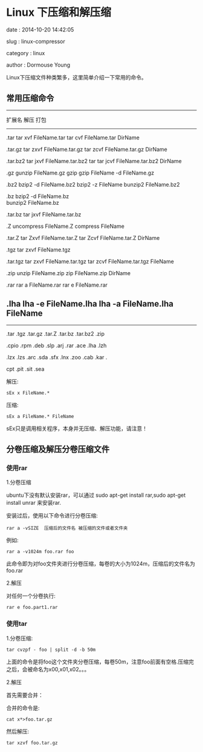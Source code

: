 Linux 下压缩和解压缩
====================

date
:   2014-10-20 14:42:05

slug
:   linux-compressor

category
:   linux

author
:   Dormouse Young

Linux下压缩文件种类繁多，这里简单介绍一下常用的命令。

常用压缩命令
------------

  -------------------------------------------------------------------------
  扩展名     解压                      打包
  ---------- ------------------------- ------------------------------------
  .tar       tar xvf FileName.tar      tar cvf FileName.tar DirName

  .tar.gz    tar zxvf FileName.tar.gz  tar zcvf FileName.tar.gz DirName

  .tar.bz2   tar jxvf FileName.tar.bz2 tar tar jcvf FileName.tar.bz2
                                       DirName

  .gz        gunzip FileName.gz gzip   gzip FileName
             -d FileName.gz            

  .bz2       bzip2 -d FileName.bz2     bzip2 -z FileName
             bunzip2 FileName.bz2      

  .bz        bzip2 -d FileName.bz      
             bunzip2 FileName.bz       

  .tar.bz    tar jxvf FileName.tar.bz  

  .Z         uncompress FileName.Z     compress FileName

  .tar.Z     tar Zxvf FileName.tar.Z   tar Zcvf FileName.tar.Z DirName

  .tgz       tar zxvf FileName.tgz     

  .tar.tgz   tar zxvf FileName.tar.tgz tar zcvf FileName.tar.tgz FileName

  .zip       unzip FileName.zip        zip FileName.zip DirName

  .rar       rar a FileName.rar        rar e FileName.rar

  .lha       lha -e FileName.lha       lha -a FileName.lha FileName
  -------------------------------------------------------------------------

* * * * *

.tar .tgz .tar.gz .tar.Z .tar.bz .tar.bz2 .zip

.cpio .rpm .deb .slp .arj .rar .ace .lha .lzh

.lzx .lzs .arc .sda .sfx .lnx .zoo .cab .kar .

cpt .pit .sit .sea

解压:

    sEx x FileName.*

压缩:

    sEx a FileName.* FileName

sEx只是调用相关程序，本身并无压缩、解压功能，请注意！

分卷压缩及解压分卷压缩文件
--------------------------

### 使用rar

1.分卷压缩

ubuntu下没有默认安装rar，可以通过 sudo apt-get install rar,sudo apt-get
install unrar 来安装rar.

安装过后，使用以下命令进行分卷压缩:

    rar a -vSIZE  压缩后的文件名 被压缩的文件或者文件夹

例如:

    rar a -v1024m foo.rar foo

此命令即为对foo文件夹进行分卷压缩，每卷的大小为1024m，压缩后的文件名为foo.rar

2.解压

对任何一个分卷执行:

    rar e foo.part1.rar

### 使用tar

1.分卷压缩:

    tar cvzpf - foo | split -d -b 50m

上面的命令是将foo这个文件夹分卷压缩，每卷50m，注意foo前面有空格.压缩完之后，会被命名为x00,x01,x02。。。

2.解压

首先需要合并：

合并的命令是:

    cat x*>foo.tar.gz

然后解压:

    tar xzvf foo.tar.gz
